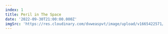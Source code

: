 ```yaml
---
index: 1
title: Peril in The Space
date: '2022-09-30T21:00:00.000Z'
imgSrc: 'https://res.cloudinary.com/dvweaspvt/image/upload/v1665422571/1_tzlqcc.png'
---
```


